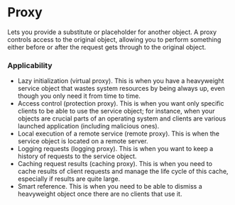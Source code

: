 # Proxy

Lets you provide a substitute or placeholder for another object. A proxy controls access to the original object,
allowing you to perform something either before or after the request gets through to the original object.

### Applicability

- Lazy initialization (virtual proxy). This is when you have a heavyweight service object that wastes system resources
  by being always up, even though you only need it from time to time.
- Access control (protection proxy). This is when you want only specific clients to be able to use the service object;
  for instance, when your objects are crucial parts of an operating system and clients are various launched
  application (including malicious ones).
- Local execution of a remote service (remote proxy). This is when the service object is located on a remote server.
- Logging requests (logging proxy). This is when you want to keep a history of requests to the service object.
- Caching request results (caching proxy). This is when you need to cache results of client requests and manage the life
  cycle of this cache, especially if results are quite large.
- Smart reference. This is when you need to be able to dismiss a heavyweight object once there are no clients that use
  it.
